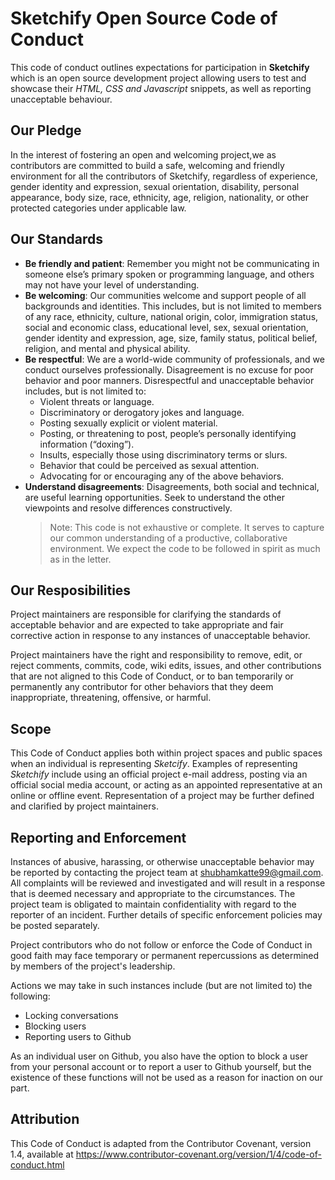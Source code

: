 # Sketchify Open Source Code of Conduct

This code of conduct outlines expectations for participation in **Sketchify** which is an open source development project allowing users to test and showcase their _HTML, CSS and Javascript_ snippets, as well as reporting unacceptable behaviour.

## Our Pledge

In the interest of fostering an open and welcoming project,we as contributors are committed to build a safe, welcoming and friendly environment for all the contributors of Sketchify, regardless of experience, gender identity and expression, sexual orientation, disability, personal appearance, body size, race, ethnicity, age, religion, nationality, or other protected categories under applicable law.

## Our Standards

-   **Be friendly and patient**: Remember you might not be communicating in someone else’s primary spoken or programming language, and others may not have your level of understanding.
-   **Be welcoming**: Our communities welcome and support people of all backgrounds and identities. This includes, but is not limited to members of any race, ethnicity, culture, national origin, color, immigration status, social and economic class, educational level, sex, sexual orientation, gender identity and expression, age, size, family status, political belief, religion, and mental and physical ability.
-   **Be respectful**: We are a world-wide community of professionals, and we conduct ourselves professionally. Disagreement is no excuse for poor behavior and poor manners. Disrespectful and unacceptable behavior includes, but is not limited to:
    -   Violent threats or language.
    -   Discriminatory or derogatory jokes and language.
    -   Posting sexually explicit or violent material.
    -   Posting, or threatening to post, people’s personally identifying information (“doxing”).
    -   Insults, especially those using discriminatory terms or slurs.
    -   Behavior that could be perceived as sexual attention.
    -   Advocating for or encouraging any of the above behaviors.
-   **Understand disagreements**: Disagreements, both social and technical, are useful learning opportunities. Seek to understand the other viewpoints and resolve differences constructively.
    > Note: This code is not exhaustive or complete. It serves to capture our common understanding of a productive, collaborative environment. We expect the code to be followed in spirit as much as in the letter.

## Our Resposibilities

Project maintainers are responsible for clarifying the standards of acceptable behavior and are expected to take appropriate and fair corrective action in response to any instances of unacceptable behavior.

Project maintainers have the right and responsibility to remove, edit, or reject comments, commits, code, wiki edits, issues, and other contributions that are not aligned to this Code of Conduct, or to ban temporarily or permanently any contributor for other behaviors that they deem inappropriate, threatening, offensive, or harmful.

## Scope

This Code of Conduct applies both within project spaces and public spaces when an individual is representing _Sketcify_. Examples of representing _Sketchify_ include using an official project e-mail address, posting via an official social media account, or acting as an appointed representative at an online or offline event. Representation of a project may be further defined and clarified by project maintainers.

## Reporting and Enforcement

Instances of abusive, harassing, or otherwise unacceptable behavior may be reported by contacting the project team at shubhamkatte99@gmail.com. All complaints will be reviewed and investigated and will result in a response that is deemed necessary and appropriate to the circumstances. The project team is obligated to maintain confidentiality with regard to the reporter of an incident. Further details of specific enforcement policies may be posted separately.

Project contributors who do not follow or enforce the Code of Conduct in good faith may face temporary or permanent repercussions as determined by members of the project's leadership.

Actions we may take in such instances include (but are not limited to) the following:

-   Locking conversations
-   Blocking users
-   Reporting users to Github

As an individual user on Github, you also have the option to block a user from your personal account or to report a user to Github yourself, but the existence of these functions will not be used as a reason for inaction on our part.

## Attribution

This Code of Conduct is adapted from the Contributor Covenant, version 1.4, available at https://www.contributor-covenant.org/version/1/4/code-of-conduct.html
